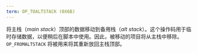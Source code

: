 ```yaml
---
term: OP_TOALTSTACK (0X6B)
---
```


将主栈（*main stack*）顶部的数据移动到备用栈（*alt stack*）。这个操作码用于临时存储数据，以便稍后在脚本中使用。因此，被移动的项目将从主栈中移除。`OP_FROMALTSTACK` 将被用来将其重新放回主栈顶部。